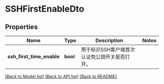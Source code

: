 # SSHFirstEnableDto

## Properties
Name | Type | Description | Notes
------------ | ------------- | ------------- | -------------
**ssh_first_time_enable** | **bool** | 用于标识SSH客户端首次认证免公钥开关是否打开。 | 

[[Back to Model list]](../README.md#documentation-for-models) [[Back to API list]](../README.md#documentation-for-api-endpoints) [[Back to README]](../README.md)


